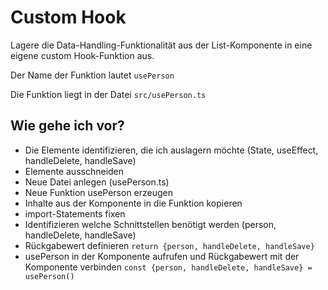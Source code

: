 # Custom Hook

Lagere die Data-Handling-Funktionalität aus der List-Komponente in eine eigene custom Hook-Funktion aus.

Der Name der Funktion lautet `usePerson`

Die Funktion liegt in der Datei `src/usePerson.ts`

## Wie gehe ich vor?

- Die Elemente identifizieren, die ich auslagern möchte (State, useEffect, handleDelete, handleSave)
- Elemente ausschneiden
- Neue Datei anlegen (usePerson.ts)
- Neue Funktion usePerson erzeugen
- Inhalte aus der Komponente in die Funktion kopieren
- import-Statements fixen
- Identifizieren welche Schnittstellen benötigt werden (person, handleDelete, handleSave)
- Rückgabewert definieren `return {person, handleDelete, handleSave}`
- usePerson in der Komponente aufrufen und Rückgabewert mit der Komponente verbinden `const {person, handleDelete, handleSave} = usePerson()`
